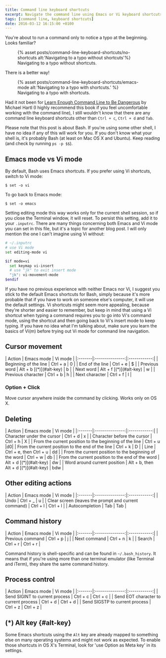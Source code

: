 ```yaml
---
title: Command line keyboard shortcuts
excerpt: Navigate the command line using Emacs or Vi keyboard shortcuts.
tags: [command line, keyboard shortcuts]
date: 2016-03-12 16:15:00 +0100
---
```

You're about to run a command only to notice a typo at the beginning. Looks familiar?

<figure>
{% asset posts/command-line-keyboard-shortcuts/no-shortcuts alt:'Navigating to a typo without shortcuts'%}
<figcaption>Navigating to a typo without shortcuts.</figcaption>
</figure>

There is a better way!

<figure>
{% asset posts/command-line-keyboard-shortcuts/emacs-mode alt:'Navigating to a typo with shortcuts.' %}
<figcaption>Navigating to a typo with shortcuts.</figcaption>
</figure>

Had it not been for [Learn Enough Command Line to Be Dangerous](https://www.learnenough.com/command-line-tutorial) by Michael Hartl (I&nbsp;highly recommend this book if you feel uncomfortable working with the command line), I&nbsp;still wouldn't know that there are any command line keyboard shortcuts other than `Ctrl + c`, `Ctrl + d` and `Tab`.

Please note that this post is about Bash. If you're using some other shell, I have no idea if any of this will work for you. If you don't know what your shell is, it's probably Bash (at least on Mac OS X and Ubuntu). Keep reading (and check by running `ps -p $$`).

## Emacs mode vs Vi mode

By default, Bash uses Emacs shortcuts. If you prefer using Vi shortcuts, switch to Vi mode:

```
$ set -o vi
```

To go back to Emacs mode:

```
$ set -o emacs
```

Setting editing mode this way works only for the current shell session, so if you close the Terminal window, it will reset. To persist this setting, add it to your `.inputrc`. There are many things concerning both Emacs and Vi mode you can set in this file, but it's a topic for another blog post. I will only mention the one I&nbsp;can't imagine using Vi without:

```bash
# ~/.inputrc
# use Vi mode
set editing-mode vi

$if mode=vi
  set keymap vi-insert
  # use "jk" to exit insert mode
  "jk": vi-movement-mode 
$endif
```

If you have no previous experience with neither Emacs nor Vi, I suggest you stick to the default Emacs shortcuts for Bash, simply because it's more probable that if you have to work on someone else's computer, it will use the default settings. Vi shortcuts might seem more appealing, because they're shorter and easier to remember, but keep in mind that using a Vi shortcut when typing a command requires you to go into Vi's command mode, using the shortcut and then going back to Vi's insert mode to keep typing. If you have no idea what I'm talking about, make sure you learn the basics of Vi(m) before trying out Vi mode for command line navigation.

## Cursor movement

<div class='table-wrapper' markdown="block">
| Action | Emacs&nbsp;mode | Vi&nbsp;mode |
|:-------|:---------------:|:------------:|
| Beginning of the line | Ctrl&nbsp;+&nbsp;a | 0 |
| End of the line | Ctrl&nbsp;+&nbsp;e | $ |
| Previous word | Alt&nbsp;+&nbsp;b&nbsp;[(*)](#alt-key)  | b |
| Next word | Alt&nbsp;+&nbsp;f&nbsp;[(*)](#alt-key) | w |
| Previous character | Ctrl&nbsp;+&nbsp;b | h |
| Next character | Ctrl&nbsp;+&nbsp;f | l |

</div>

### Option&nbsp;+&nbsp;Click

Move cursor anywhere inside the command by clicking. Works only on OS X.

## Deleting

<div class='table-wrapper' markdown="block">
| Action | Emacs&nbsp;mode | Vi&nbsp;mode |
|:-------|:---------------:|:------------:|
| Character under the cursor | Ctrl&nbsp;+&nbsp;d | x |
| Character before the cursor | Ctrl&nbsp;+&nbsp;h | X |
| From the current position to the beginning of the line | Ctrl&nbsp;+&nbsp;u |d0|
| From the current position to the end of the line | Ctrl&nbsp;+&nbsp;k | D |
| Line | Ctrl&nbsp;+&nbsp;e, then Ctrl&nbsp;+&nbsp;u | dd |
| From the current position to the beginning of the word | Ctrl&nbsp;+&nbsp;w | db |
| From the current position to the end of the word | Alt&nbsp;+&nbsp;d&nbsp;[(*)](#alt-key) | dw |
| Word around current position | Alt&nbsp;+&nbsp;b, then Alt&nbsp;+&nbsp;d&nbsp;[(*)](#alt-key) | bdw |

</div>

## Other editing actions

<div class='table-wrapper' markdown="block">
| Action | Emacs&nbsp;mode | Vi&nbsp;mode |
|:-------|:---------------:|:------------:|
| Undo | Ctrl&nbsp;+&nbsp;_ | u |
| Clear screen (leaves the prompt and current command) | Ctrl&nbsp;+&nbsp;l | Ctrl&nbsp;+&nbsp;l |
| Autocompletion | Tab | Tab |

</div>

## Command history

<div class='table-wrapper' markdown="block">
| Action | Emacs&nbsp;mode | Vi&nbsp;mode |
|:-------|:---------------:|:------------:|
| Previous command | Ctrl&nbsp;+&nbsp;p | j |
| Next command | Ctrl&nbsp;+&nbsp;n | k |
| Search | Ctrl&nbsp;+&nbsp;r | Ctrl&nbsp;+&nbsp;r |

</div>

Command history is shell-specific and can be found in `~/.bash_history`. It means that if you're using more than one terminal emulator (like Terminal and iTerm), they share the same command history.

## Process control

<div class='table-wrapper' markdown="block">
| Action | Emacs&nbsp;mode | Vi&nbsp;mode |
|:-------|:---------------:|:------------:|
| Send SIGINT to current process | Ctrl&nbsp;+&nbsp;c | Ctrl&nbsp;+&nbsp;c |
| Send EOT character to current process | Ctrl&nbsp;+&nbsp;d | Ctrl&nbsp;+&nbsp;d |
| Send SIGSTP to current process | Ctrl&nbsp;+&nbsp;z | Ctrl&nbsp;+&nbsp;z |

</div>

## (*) Alt key {#alt-key}

Some Emacs shortcuts using the `Alt` key are already mapped to something else on many operating systems and might not work as expected. To enable those shortcuts in OS X's Terminal, look for 'use Option as Meta key' in its settings.

